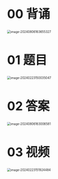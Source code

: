 # 00 背诵

<img src="https://cvp.oss-cn-shanghai.aliyuncs.com/picgo/202408061636536.png" alt="image-20240806163655327" style="zoom:50%;" />

# 01 题目

<img src="https://cvp.oss-cn-shanghai.aliyuncs.com/picgo/202402231500177.png" alt="image-20240223150035047" style="zoom:50%;" />



# 02 答案

<img src="https://cvp.oss-cn-shanghai.aliyuncs.com/picgo/202408061630820.png" alt="image-20240806163006581" style="zoom:50%;" />



# 03 视频

<img src="https://cvp.oss-cn-shanghai.aliyuncs.com/picgo/202402231519669.png" alt="image-20240223151924484" style="zoom:50%;" />
